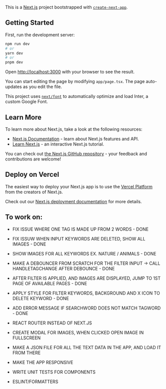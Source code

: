 This is a [Next.js](https://nextjs.org/) project bootstrapped with [`create-next-app`](https://github.com/vercel/next.js/tree/canary/packages/create-next-app).

## Getting Started

First, run the development server:

```bash
npm run dev
# or
yarn dev
# or
pnpm dev
```

Open [http://localhost:3000](http://localhost:3000) with your browser to see the result.

You can start editing the page by modifying `app/page.tsx`. The page auto-updates as you edit the file.

This project uses [`next/font`](https://nextjs.org/docs/basic-features/font-optimization) to automatically optimize and load Inter, a custom Google Font.

## Learn More

To learn more about Next.js, take a look at the following resources:

- [Next.js Documentation](https://nextjs.org/docs) - learn about Next.js features and API.
- [Learn Next.js](https://nextjs.org/learn) - an interactive Next.js tutorial.

You can check out [the Next.js GitHub repository](https://github.com/vercel/next.js/) - your feedback and contributions are welcome!

## Deploy on Vercel

The easiest way to deploy your Next.js app is to use the [Vercel Platform](https://vercel.com/new?utm_medium=default-template&filter=next.js&utm_source=create-next-app&utm_campaign=create-next-app-readme) from the creators of Next.js.

Check out our [Next.js deployment documentation](https://nextjs.org/docs/deployment) for more details.

## To work on:

- FIX ISSUE WHERE ONE TAG IS MADE UP FROM 2 WORDS - DONE
- FIX ISSUW WHEN INPUT KEYWORDS ARE DELETED, SHOW ALL IMAGES - DONE
- SHOW IMAGES FOR ALL KEYWORDS EX. NATURE / ANIMALS - DONE
- MAKE A DEBOUNCER FROM SCRATCH FOR THE FILTER INPUT -> CALL HANDLETAGCHANGE AFTER DEBOUNCE - DONE
- AFTER FILTER IS APPLIED, AND IMAGES ARE DISPLAYED, JUMP TO 1ST PAGE OF AVAILABLE PAGES - DONE
- APPLY STYLE FOR FILTER KEYWORDS, BACKGROUND AND X ICON TO DELETE KEYWORD - DONE
- ADD ERROR MESSAGE IF SEARCHWORD DOES NOT MATCH TAGWORD - DONE

- REACT ROUTER INSTEAD OF NEXT.JS
- CREATE MODAL FOR IMAGES, WHEN CLICKED OPEN IMAGE IN FULLSCREEN
- MAKE A JSON FILE FOR ALL THE TEXT DATA IN THE APP, AND LOAD IT FROM THERE

- MAKE THE APP RESPONSIVE
- WRITE UNIT TESTS FOR COMPONENTS
- ESLINT/FORMATTERS
